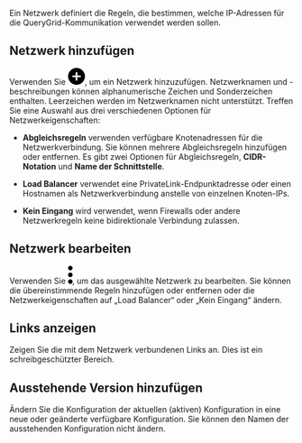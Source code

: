 Ein Netzwerk definiert die Regeln, die bestimmen, welche IP-Adressen für die QueryGrid-Kommunikation verwendet werden sollen.

Netzwerk hinzufügen
-------------------

Verwenden Sie ![Plus icon to add item](Images/ebt1659745488877.svg), um ein Netzwerk hinzuzufügen. Netzwerknamen und -beschreibungen können alphanumerische Zeichen und Sonderzeichen enthalten. Leerzeichen werden im Netzwerknamen nicht unterstützt. Treffen Sie eine Auswahl aus drei verschiedenen Optionen für Netzwerkeigenschaften:

-   **Abgleichsregeln** verwenden verfügbare Knotenadressen für die Netzwerkverbindung. Sie können mehrere Abgleichsregeln hinzufügen oder entfernen. Es gibt zwei Optionen für Abgleichsregeln, **CIDR-Notation** und **Name der Schnittstelle**.

-   **Load Balancer** verwendet eine PrivateLink-Endpunktadresse oder einen Hostnamen als Netzwerkverbindung anstelle von einzelnen Knoten-IPs.

-   **Kein Eingang** wird verwendet, wenn Firewalls oder andere Netzwerkregeln keine bidirektionale Verbindung zulassen.

Netzwerk bearbeiten
-------------------

Verwenden Sie ![Kabob menu icon](Images/zsz1597101912145.svg), um das ausgewählte Netzwerk zu bearbeiten. Sie können die übereinstimmende Regeln hinzufügen oder entfernen oder die Netzwerkeigenschaften auf „Load Balancer“ oder „Kein Eingang“ ändern.

Links anzeigen
--------------

Zeigen Sie die mit dem Netzwerk verbundenen Links an. Dies ist ein schreibgeschützter Bereich.

Ausstehende Version hinzufügen
------------------------------

Ändern Sie die Konfiguration der aktuellen (aktiven) Konfiguration in eine neue oder geänderte verfügbare Konfiguration. Sie können den Namen der ausstehenden Konfiguration nicht ändern.
